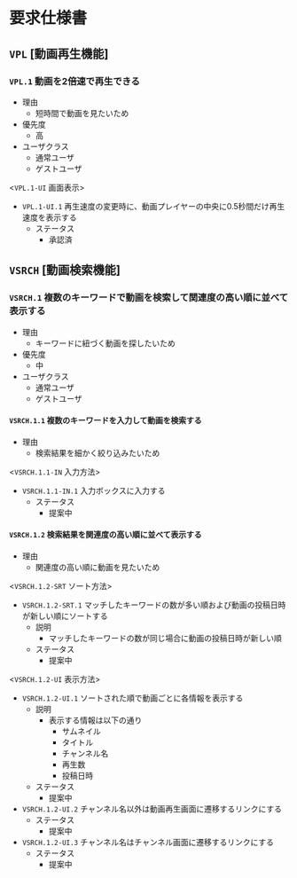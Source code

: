 # 要求仕様書

## `VPL` [動画再生機能]

### `VPL.1` 動画を2倍速で再生できる

- 理由
    - 短時間で動画を見たいため
- 優先度
    - 高
- ユーザクラス
    - 通常ユーザ
    - ゲストユーザ

<`VPL.1-UI` 画面表示>

- `VPL.1-UI.1` 再生速度の変更時に、動画プレイヤーの中央に0.5秒間だけ再生速度を表示する
    - ステータス
        - 承認済


## `VSRCH` [動画検索機能]

### `VSRCH.1` 複数のキーワードで動画を検索して関連度の高い順に並べて表示する

- 理由
    - キーワードに紐づく動画を探したいため
- 優先度
    - 中
- ユーザクラス
    - 通常ユーザ
    - ゲストユーザ


#### `VSRCH.1.1` 複数のキーワードを入力して動画を検索する

- 理由
    - 検索結果を細かく絞り込みたいため

<`VSRCH.1.1-IN` 入力方法>

- `VSRCH.1.1-IN.1` 入力ボックスに入力する
    - ステータス
        - 提案中


#### `VSRCH.1.2` 検索結果を関連度の高い順に並べて表示する

- 理由
    - 関連度の高い順に動画を見たいため

<`VSRCH.1.2-SRT` ソート方法>

- `VSRCH.1.2-SRT.1` マッチしたキーワードの数が多い順および動画の投稿日時が新しい順にソートする
    - 説明
        - マッチしたキーワードの数が同じ場合に動画の投稿日時が新しい順
    - ステータス
        - 提案中

<`VSRCH.1.2-UI` 表示方法>

- `VSRCH.1.2-UI.1` ソートされた順で動画ごとに各情報を表示する
    - 説明
        - 表示する情報は以下の通り
            - サムネイル
            - タイトル
            - チャンネル名
            - 再生数
            - 投稿日時
    - ステータス
        - 提案中
- `VSRCH.1.2-UI.2` チャンネル名以外は動画再生画面に遷移するリンクにする
    - ステータス
        - 提案中
- `VSRCH.1.2-UI.3` チャンネル名はチャンネル画面に遷移するリンクにする
    - ステータス
        - 提案中
